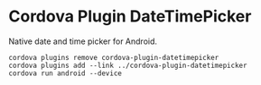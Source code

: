 Cordova Plugin DateTimePicker
======

Native date and time picker for Android.

```
cordova plugins remove cordova-plugin-datetimepicker
cordova plugins add --link ../cordova-plugin-datetimepicker
cordova run android --device
```
